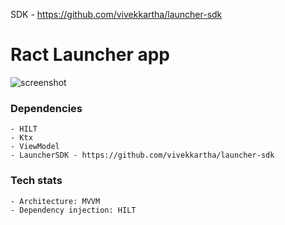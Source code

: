 SDK - https://github.com/vivekkartha/launcher-sdk
# Ract Launcher app 

![screenshot](https://i.postimg.cc/vTT38JMS/Screenshot-20201220-182237.jpg)
### Dependencies
    - HILT
    - Ktx
    - ViewModel
    - LauncherSDK - https://github.com/vivekkartha/launcher-sdk


### Tech stats
    - Architecture: MVVM
    - Dependency injection: HILT
